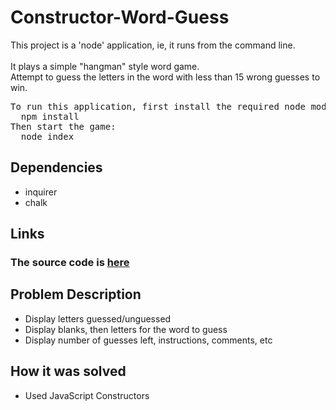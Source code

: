 # Constructor-Word-Guess
This project is a 'node' application, ie, it runs from the command line.<br>
<br>
It plays a simple "hangman" style word game.<br>
Attempt to guess the letters in the word with less than 15 wrong guesses to win.<br>

<pre>
To run this application, first install the required node modules:
  npm install
Then start the game:
  node index
</pre>
## Dependencies
- inquirer
- chalk

## Links

### The source code is [here](https://github.com/philgraetz/Constructor-Word-Guess "Github source repo")

## Problem Description
+ Display letters guessed/unguessed
+ Display blanks, then letters for the word to guess
+ Display number of guesses left, instructions, comments, etc

## How it was solved
- Used JavaScript Constructors




